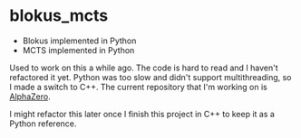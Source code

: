 # blokus_mcts



- Blokus implemented in Python
- MCTS implemented in Python

Used to work on this a while ago. The code is hard to read and I haven't refactored it yet. Python was too slow and didn't support multithreading, so I made a switch to C++. The current repository that I'm working on is [AlphaZero](<https://github.com/SPark9625/AlphaZero>).



I might refactor this later once I finish this project in C++ to keep it as a Python reference.